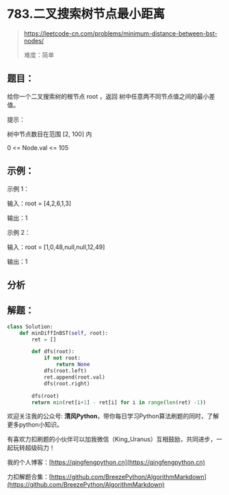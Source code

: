 # 783.二叉搜索树节点最小距离
> https://leetcode-cn.com/problems/minimum-distance-between-bst-nodes/
> 
> 难度：简单

## 题目：

给你一个二叉搜索树的根节点 root ，返回 树中任意两不同节点值之间的最小差值。

提示：

树中节点数目在范围 [2, 100] 内

0 <= Node.val <= 105

## 示例：

示例 1：

输入：root = [4,2,6,1,3]

输出：1

示例 2：

输入：root = [1,0,48,null,null,12,49]

输出：1

## 分析



## 解题：

```python
class Solution:
    def minDiffInBST(self, root):
        ret = []

        def dfs(root):
            if not root:
                return None
            dfs(root.left)
            ret.append(root.val)
            dfs(root.right)

        dfs(root)
        return min(ret[i+1] - ret[i] for i in range(len(ret) -1))
```

欢迎关注我的公众号: **清风Python**，带你每日学习Python算法刷题的同时，了解更多python小知识。

有喜欢力扣刷题的小伙伴可以加我微信（King_Uranus）互相鼓励，共同进步，一起玩转超级码力！

我的个人博客：[https://qingfengpython.cn](https://qingfengpython.cn)

力扣解题合集：[https://github.com/BreezePython/AlgorithmMarkdown](https://github.com/BreezePython/AlgorithmMarkdown)
